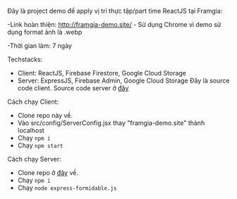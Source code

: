 Đây là project demo để apply vị trí thực tập/part time ReactJS tại Framgia:
 
 -Link hoàn thiện: http://framgia-demo.site/ - Sử dụng Chrome vì demo sử dụng format ảnh là .webp
 
 -Thời gian làm: 7 ngày
 
Techstacks: 
 - Client: ReactJS, Firebase Firestore, Google Cloud Storage
 - Server: ExpressJS, Firebase Admin, Google Cloud Storage
Đây là source code client. Source code server ở [đây](https://github.com/vuhieptran95/framgia-demo-server)

Cách chạy Client:
 - Clone repo này về.
 - Vào src/config/ServerConfig.jsx thay "framgia-demo.site" thành localhost
 - Chạy `npm i`
 - Chạy `npm start`
 
Cách chạy Server:
 - Clone repo ở [đây](https://github.com/vuhieptran95/framgia-demo-server) về.
 - Chạy `npm i`
 - Chạy `node express-formidable.js`
